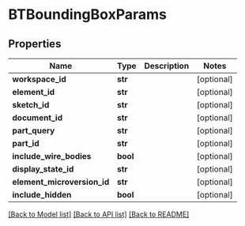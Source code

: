 # BTBoundingBoxParams

## Properties
Name | Type | Description | Notes
------------ | ------------- | ------------- | -------------
**workspace_id** | **str** |  | [optional] 
**element_id** | **str** |  | [optional] 
**sketch_id** | **str** |  | [optional] 
**document_id** | **str** |  | [optional] 
**part_query** | **str** |  | [optional] 
**part_id** | **str** |  | [optional] 
**include_wire_bodies** | **bool** |  | [optional] 
**display_state_id** | **str** |  | [optional] 
**element_microversion_id** | **str** |  | [optional] 
**include_hidden** | **bool** |  | [optional] 

[[Back to Model list]](../README.md#documentation-for-models) [[Back to API list]](../README.md#documentation-for-api-endpoints) [[Back to README]](../README.md)


